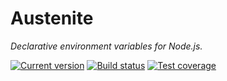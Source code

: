 # Austenite

_Declarative environment variables for Node.js._

[![Current version][badge-version-image]][badge-version-link]
[![Build status][badge-build-image]][badge-build-link]
[![Test coverage][badge-coverage-image]][badge-coverage-link]

[badge-build-image]: https://img.shields.io/github/workflow/status/env-iron/austenite/CI?style=for-the-badge
[badge-build-link]: https://github.com/env-iron/austenite/actions/workflows/ci.yml
[badge-coverage-image]: https://img.shields.io/codecov/c/gh/env-iron/austenite?style=for-the-badge
[badge-coverage-link]: https://codecov.io/gh/env-iron/austenite
[badge-version-image]: https://img.shields.io/npm/v/@env-iron/austenite?label=%40env-iron%2Faustenite&logo=npm&style=for-the-badge
[badge-version-link]: https://npmjs.com/package/@env-iron/austenite
